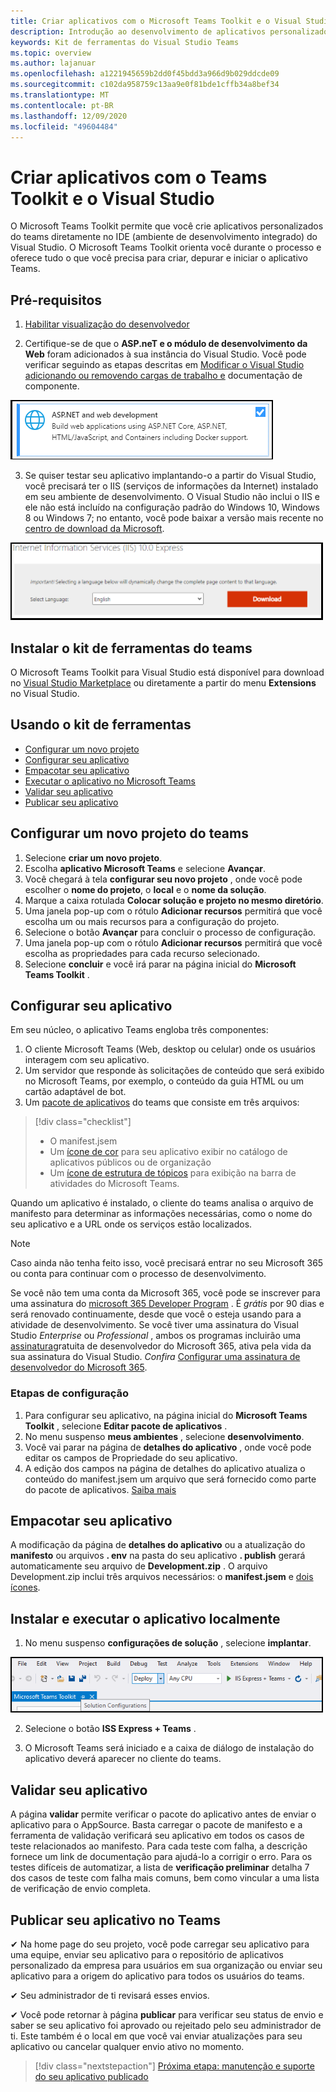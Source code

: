 ```yaml
---
title: Criar aplicativos com o Microsoft Teams Toolkit e o Visual Studio
description: Introdução ao desenvolvimento de aplicativos personalizados de grande parte diretamente no Visual Studio com o Microsoft Teams Toolkit
keywords: Kit de ferramentas do Visual Studio Teams
ms.topic: overview
ms.author: lajanuar
ms.openlocfilehash: a1221945659b2dd0f45bdd3a966d9b029ddcde09
ms.sourcegitcommit: c102da958759c13aa9e0f81bde1cffb34a8bef34
ms.translationtype: MT
ms.contentlocale: pt-BR
ms.lasthandoff: 12/09/2020
ms.locfileid: "49604484"
---
```

# <a name="build-apps-with-the-teams-toolkit-and-visual-studio"></a>Criar aplicativos com o Teams Toolkit e o Visual Studio

O Microsoft Teams Toolkit permite que você crie aplicativos personalizados do teams diretamente no IDE (ambiente de desenvolvimento integrado) do Visual Studio. O Microsoft Teams Toolkit orienta você durante o processo e oferece tudo o que você precisa para criar, depurar e iniciar o aplicativo Teams.

## <a name="prerequisites"></a>Pré-requisitos

1. [Habilitar visualização do desenvolvedor](../resources/dev-preview/developer-preview-intro.md#enable-developer-preview)

1. Certifique-se de que o **<span>ASP.ne</span>T e o módulo de desenvolvimento da Web** foram adicionados à sua instância do Visual Studio. Você pode verificar seguindo as etapas descritas em [Modificar o Visual Studio adicionando ou removendo cargas de trabalho e](/visualstudio/install/modify-visual-studio?view=vs-2019&preserve-view=true) documentação de componente.

![módulo asp.net do Visual Studio](../assets/images/visual-studio-web-dev-module.png)

3. Se quiser testar seu aplicativo implantando-o a partir do Visual Studio, você precisará ter o IIS (serviços de informações da Internet) instalado em seu ambiente de desenvolvimento. O Visual Studio não inclui o IIS e ele não está incluído na configuração padrão do Windows 10, Windows 8 ou Windows 7; no entanto, você pode baixar a versão mais recente no [centro de download da Microsoft](https://www.microsoft.com/download/details.aspx?id=48264).

![Exibição da página de download do IIS](../assets/images/iis.png)

## <a name="install-the-teams-toolkit"></a>Instalar o kit de ferramentas do teams

O Microsoft Teams Toolkit para Visual Studio está disponível para download no [Visual Studio Marketplace](https://marketplace.visualstudio.com/items?itemName=TeamsDevApp.vsteamstemplate) ou diretamente a partir do menu **Extensions** no Visual Studio.

## <a name="using-the-toolkit"></a>Usando o kit de ferramentas

- [Configurar um novo projeto](#set-up-a-new-teams-project)
- [Configurar seu aplicativo](#configure-your-app)
- [Empacotar seu aplicativo](#package-your-app)
- [Executar o aplicativo no Microsoft Teams](#install-and-run-your-app-locally)
- [Validar seu aplicativo](#validate-your-app)
- [Publicar seu aplicativo](#publish-your-app-to-teams)

## <a name="set-up-a-new-teams-project"></a>Configurar um novo projeto do teams

1. Selecione **criar um novo projeto**.
1. Escolha **aplicativo Microsoft Teams** e selecione **Avançar**.
1. Você chegará à tela **configurar seu novo projeto** , onde você pode escolher o **nome do projeto**, o **local** e o **nome da solução**.
1. Marque a caixa rotulada **Colocar solução e projeto no mesmo diretório**.
1. Uma janela pop-up com o rótulo **Adicionar recursos** permitirá que você escolha um ou mais recursos para a configuração do projeto.
1. Selecione o botão **Avançar** para concluir o processo de configuração.
1. Uma janela pop-up com o rótulo **Adicionar recursos** permitirá que você escolha as propriedades para cada recurso selecionado.
1. Selecione **concluir** e você irá parar na página inicial do **Microsoft Teams Toolkit** .

## <a name="configure-your-app"></a>Configurar seu aplicativo

Em seu núcleo, o aplicativo Teams engloba três componentes:

  1. O cliente Microsoft Teams (Web, desktop ou celular) onde os usuários interagem com seu aplicativo.
  1. Um servidor que responde às solicitações de conteúdo que será exibido no Microsoft Teams, por exemplo, o conteúdo da guia HTML ou um cartão adaptável de bot.
  1. Um [pacote de aplicativos](/concepts/build-and-test/apps-package.md) do teams que consiste em três arquivos:

  > [!div class="checklist"]
  >
  > - O manifest.jsem
  > - Um [ícone de cor](../resources/schema/manifest-schema.md#icons) para seu aplicativo exibir no catálogo de aplicativos públicos ou de organização
 > - Um [ícone de estrutura de tópicos](../resources/schema/manifest-schema.md#icons) para exibição na barra de atividades do Microsoft Teams.

Quando um aplicativo é instalado, o cliente do teams analisa o arquivo de manifesto para determinar as informações necessárias, como o nome do seu aplicativo e a URL onde os serviços estão localizados.

> [!NOTE]
>Caso ainda não tenha feito isso, você precisará entrar no seu Microsoft 365 ou conta para continuar com o processo de desenvolvimento.
>
> Se você não tem uma conta da Microsoft 365, você pode se inscrever para uma assinatura do [microsoft 365 Developer Program](https://developer.microsoft.com/microsoft-365/dev-program) . É *grátis* por 90 dias e será renovado continuamente, desde que você o esteja usando para a atividade de desenvolvimento. Se você tiver uma assinatura do Visual Studio *Enterprise* ou *Professional* , ambos os programas incluirão uma [assinatura](https://aka.ms/MyVisualStudioBenefits)gratuita de desenvolvedor do Microsoft 365, ativa pela vida da sua assinatura do Visual Studio. *Confira* [Configurar uma assinatura de desenvolvedor do Microsoft 365](https://docs.microsoft.com/office/developer-program/office-365-developer-program-get-started).
>

### <a name="configuration-steps"></a>Etapas de configuração

1. Para configurar seu aplicativo, na página inicial do **Microsoft Teams Toolkit** , selecione **Editar pacote de aplicativos** .
1. No menu suspenso **meus ambientes** , selecione **desenvolvimento**.
1. Você vai parar na página de **detalhes do aplicativo** , onde você pode editar os campos de Propriedade do seu aplicativo.
1. A edição dos campos na página de detalhes do aplicativo atualiza o conteúdo do manifest.jsem um arquivo que será fornecido como parte do pacote de aplicativos. [Saiba mais](https://aka.ms/teams-toolkit-manifest)

## <a name="package-your-app"></a>Empacotar seu aplicativo

A modificação da página de **detalhes do aplicativo** ou a atualização do **manifesto** ou arquivos **. env** na pasta do seu aplicativo  **. publish** gerará automaticamente seu arquivo de **Development.zip** . O arquivo Development.zip inclui três arquivos necessários: o **manifest.jsem** e [dois ícones](../concepts/build-and-test/apps-package.md#app-icons).

## <a name="install-and-run-your-app-locally"></a>Instalar e executar o aplicativo localmente

1. No menu suspenso **configurações de solução** , selecione **implantar**.

![Menu configurações de solução](../assets/images/solution-configurations.png)

2. Selecione o botão **ISS Express + Teams** .

1. O Microsoft Teams será iniciado e a caixa de diálogo de instalação do aplicativo deverá aparecer no cliente do teams.

## <a name="validate-your-app"></a>Validar seu aplicativo

A página **validar** permite verificar o pacote do aplicativo antes de enviar o aplicativo para o AppSource. Basta carregar o pacote de manifesto e a ferramenta de validação verificará seu aplicativo em todos os casos de teste relacionados ao manifesto. Para cada teste com falha, a descrição fornece um link de documentação para ajudá-lo a corrigir o erro. Para os testes difíceis de automatizar, a lista de **verificação preliminar** detalha 7 dos casos de teste com falha mais comuns, bem como vincular a uma lista de verificação de envio completa.

## <a name="publish-your-app-to-teams"></a>Publicar seu aplicativo no Teams

✔ Na home page do seu projeto, você pode carregar seu aplicativo para uma equipe, enviar seu aplicativo para o repositório de aplicativos personalizado da empresa para usuários em sua organização ou enviar seu aplicativo para a origem do aplicativo para todos os usuários do teams.

✔ Seu administrador de ti revisará esses envios.

✔ Você pode retornar à página **publicar** para verificar seu status de envio e saber se seu aplicativo foi aprovado ou rejeitado pelo seu administrador de ti. Este também é o local em que você vai enviar atualizações para seu aplicativo ou cancelar qualquer envio ativo no momento.

> [!div class="nextstepaction"]
> [Próxima etapa: manutenção e suporte do seu aplicativo publicado](../concepts/deploy-and-publish/appsource/post-publish/overview.md)
>
